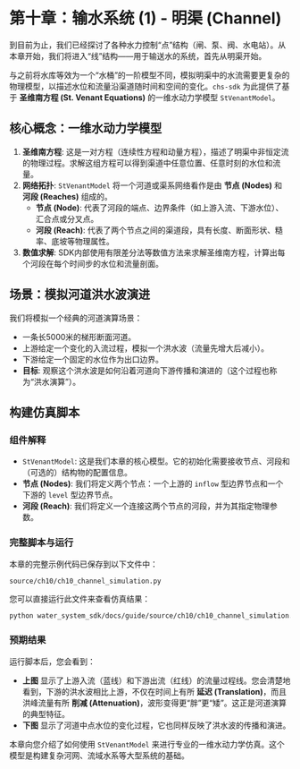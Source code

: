 # 第十章：输水系统 (1) - 明渠 (Channel)

到目前为止，我们已经探讨了各种水力控制“点”结构（闸、泵、阀、水电站）。从本章开始，我们将进入“线”结构——用于输送水的系统，首先从明渠开始。

与之前将水库等效为一个“水桶”的一阶模型不同，模拟明渠中的水流需要更复杂的物理模型，以描述水位和流量沿渠道随时间和空间的变化。`chs-sdk` 为此提供了基于 **圣维南方程 (St. Venant Equations)** 的一维水动力学模型 `StVenantModel`。

## 核心概念：一维水动力学模型

1.  **圣维南方程**: 这是一对方程（连续性方程和动量方程），描述了明渠中非恒定流的物理过程。求解这组方程可以得到渠道中任意位置、任意时刻的水位和流量。
2.  **网络拓扑**: `StVenantModel` 将一个河道或渠系网络看作是由 **节点 (Nodes)** 和 **河段 (Reaches)** 组成的。
    *   **节点 (Node)**: 代表了河段的端点、边界条件（如上游入流、下游水位）、汇合点或分叉点。
    *   **河段 (Reach)**: 代表了两个节点之间的渠道段，具有长度、断面形状、糙率、底坡等物理属性。
3.  **数值求解**: SDK内部使用有限差分法等数值方法来求解圣维南方程，计算出每个河段在每个时间步的水位和流量剖面。

## 场景：模拟河道洪水波演进

我们将模拟一个经典的河道演算场景：
*   一条长5000米的梯形断面河道。
*   上游给定一个变化的入流过程，模拟一个洪水波（流量先增大后减小）。
*   下游给定一个固定的水位作为出口边界。
*   **目标**: 观察这个洪水波是如何沿着河道向下游传播和演进的（这个过程也称为“洪水演算”）。

## 构建仿真脚本

### 组件解释

*   `StVenantModel`: 这是我们本章的核心模型。它的初始化需要接收节点、河段和（可选的）结构物的配置信息。
*   **节点 (Nodes)**: 我们将定义两个节点：一个上游的 `inflow` 型边界节点和一个下游的 `level` 型边界节点。
*   **河段 (Reach)**: 我们将定义一个连接这两个节点的河段，并为其指定物理参数。

### 完整脚本与运行

本章的完整示例代码已保存到以下文件中：

`source/ch10/ch10_channel_simulation.py`

您可以直接运行此文件来查看仿真结果：

```bash
python water_system_sdk/docs/guide/source/ch10/ch10_channel_simulation.py
```

### 预期结果

运行脚本后，您会看到：
*   **上图** 显示了上游入流（蓝线）和下游出流（红线）的流量过程线。您会清楚地看到，下游的洪水波相比上游，不仅在时间上有所 **延迟 (Translation)**，而且洪峰流量有所 **削减 (Attenuation)**，波形变得更“胖”更“矮”。这正是河道演算的典型特征。
*   **下图** 显示了河道中点水位的变化过程，它也同样反映了洪水波的传播和演进。

本章向您介绍了如何使用 `StVenantModel` 来进行专业的一维水动力学仿真。这个模型是构建复杂河网、流域水系等大型系统的基础。

